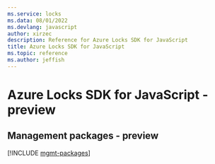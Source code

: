 ```yaml
---
ms.service: locks
ms.data: 08/01/2022
ms.devlang: javascript
author: xirzec
description: Reference for Azure Locks SDK for JavaScript
title: Azure Locks SDK for JavaScript
ms.topic: reference
ms.author: jeffish
---
```

# Azure Locks SDK for JavaScript - preview

## Management packages - preview
[!INCLUDE [mgmt-packages](locks-mgmt-index.md)]